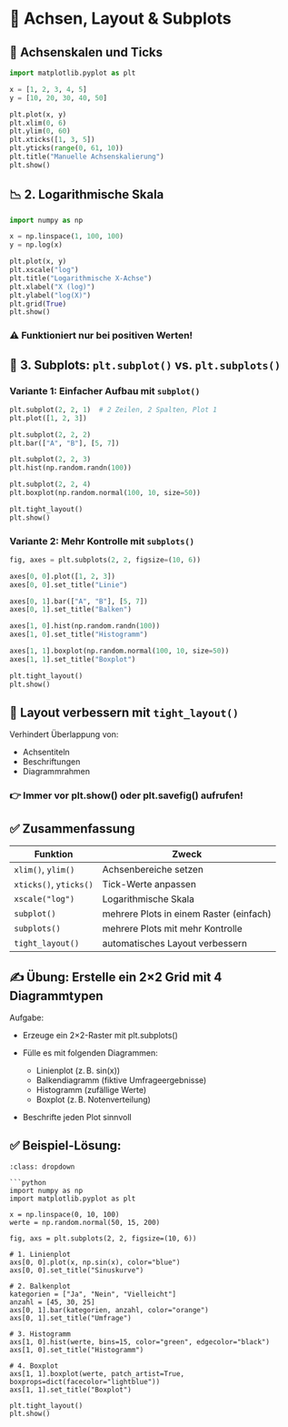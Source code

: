 # 🎨 Achsen, Layout & Subplots

## 🔁 Achsenskalen und Ticks
```python
import matplotlib.pyplot as plt

x = [1, 2, 3, 4, 5]
y = [10, 20, 30, 40, 50]

plt.plot(x, y)
plt.xlim(0, 6)
plt.ylim(0, 60)
plt.xticks([1, 3, 5])
plt.yticks(range(0, 61, 10))
plt.title("Manuelle Achsenskalierung")
plt.show()
```

## 📉 2. Logarithmische Skala
```python
import numpy as np

x = np.linspace(1, 100, 100)
y = np.log(x)

plt.plot(x, y)
plt.xscale("log")
plt.title("Logarithmische X-Achse")
plt.xlabel("X (log)")
plt.ylabel("log(X)")
plt.grid(True)
plt.show()
```

### ⚠️ Funktioniert nur bei positiven Werten!

## 🔳 3. Subplots: `plt.subplot()` vs. `plt.subplots()`
### **Variante 1**: Einfacher Aufbau mit `subplot()`
```python
plt.subplot(2, 2, 1)  # 2 Zeilen, 2 Spalten, Plot 1
plt.plot([1, 2, 3])

plt.subplot(2, 2, 2)
plt.bar(["A", "B"], [5, 7])

plt.subplot(2, 2, 3)
plt.hist(np.random.randn(100))

plt.subplot(2, 2, 4)
plt.boxplot(np.random.normal(100, 10, size=50))

plt.tight_layout()
plt.show()
```

### **Variante 2**: Mehr Kontrolle mit `subplots()`
```python
fig, axes = plt.subplots(2, 2, figsize=(10, 6))

axes[0, 0].plot([1, 2, 3])
axes[0, 0].set_title("Linie")

axes[0, 1].bar(["A", "B"], [5, 7])
axes[0, 1].set_title("Balken")

axes[1, 0].hist(np.random.randn(100))
axes[1, 0].set_title("Histogramm")

axes[1, 1].boxplot(np.random.normal(100, 10, size=50))
axes[1, 1].set_title("Boxplot")

plt.tight_layout()
plt.show()
```

## 🧰 Layout verbessern mit `tight_layout()`
Verhindert Überlappung von:

* Achsentiteln
* Beschriftungen
* Diagrammrahmen

### 👉 Immer vor plt.show() oder plt.savefig() aufrufen!

## ✅ Zusammenfassung

Funktion | Zweck
| - | -
`xlim()`, `ylim()` | Achsenbereiche setzen
`xticks()`, `yticks()` | Tick-Werte anpassen
`xscale("log")` | Logarithmische Skala
`subplot()` | mehrere Plots in einem Raster (einfach)
`subplots()` | mehrere Plots mit mehr Kontrolle
`tight_layout()` | automatisches Layout verbessern

## ✍️ Übung: Erstelle ein 2×2 Grid mit 4 Diagrammtypen
Aufgabe:

* Erzeuge ein 2×2-Raster mit plt.subplots()
* Fülle es mit folgenden Diagrammen:
    * Linienplot (z. B. sin(x))
    * Balkendiagramm (fiktive Umfrageergebnisse)
    * Histogramm (zufällige Werte)
    * Boxplot (z. B. Notenverteilung)

* Beschrifte jeden Plot sinnvoll

## ✅ Beispiel-Lösung:
```{admonition} 💡 Lösung anzeigen
:class: dropdown

```python
import numpy as np
import matplotlib.pyplot as plt

x = np.linspace(0, 10, 100)
werte = np.random.normal(50, 15, 200)

fig, axs = plt.subplots(2, 2, figsize=(10, 6))

# 1. Linienplot
axs[0, 0].plot(x, np.sin(x), color="blue")
axs[0, 0].set_title("Sinuskurve")

# 2. Balkenplot
kategorien = ["Ja", "Nein", "Vielleicht"]
anzahl = [45, 30, 25]
axs[0, 1].bar(kategorien, anzahl, color="orange")
axs[0, 1].set_title("Umfrage")

# 3. Histogramm
axs[1, 0].hist(werte, bins=15, color="green", edgecolor="black")
axs[1, 0].set_title("Histogramm")

# 4. Boxplot
axs[1, 1].boxplot(werte, patch_artist=True, boxprops=dict(facecolor="lightblue"))
axs[1, 1].set_title("Boxplot")

plt.tight_layout()
plt.show()
```